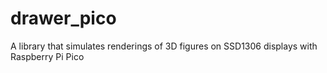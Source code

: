 # drawer_pico
A library that simulates renderings of 3D figures on SSD1306 displays with Raspberry Pi Pico
